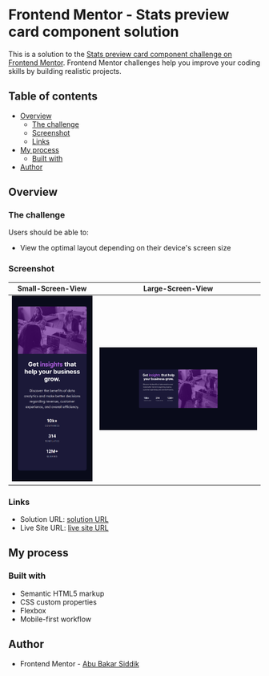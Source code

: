 # Frontend Mentor - Stats preview card component solution

This is a solution to the [Stats preview card component challenge on Frontend Mentor](https://www.frontendmentor.io/challenges/stats-preview-card-component-8JqbgoU62). Frontend Mentor challenges help you improve your coding skills by building realistic projects.

## Table of contents

- [Overview](#overview)
  - [The challenge](#the-challenge)
  - [Screenshot](#screenshot)
  - [Links](#links)
- [My process](#my-process)
  - [Built with](#built-with)
- [Author](#author)

## Overview

### The challenge

Users should be able to:

- View the optimal layout depending on their device's screen size

### Screenshot

| Small-Screen-View                         | Large-Screen-View                           |
| ----------------------------------------- | ------------------------------------------- |
| ![mobile photo](./screenshots/mobile.png) | ![desktop photo](./screenshots/desktop.png) |

### Links

- Solution URL: [ solution URL ](https://github.com/ABU-BAKAR-S/Frontend-Mentor-States-Preview-Card-Component)
- Live Site URL: [ live site URL ](https://abu-bakar-s.github.io/Frontend-Mentor-States-Preview-Card-Component/)

## My process

### Built with

- Semantic HTML5 markup
- CSS custom properties
- Flexbox
- Mobile-first workflow

## Author

- Frontend Mentor - [Abu Bakar Siddik](https://www.frontendmentor.io/profile/ABU-BAKAR-S)
